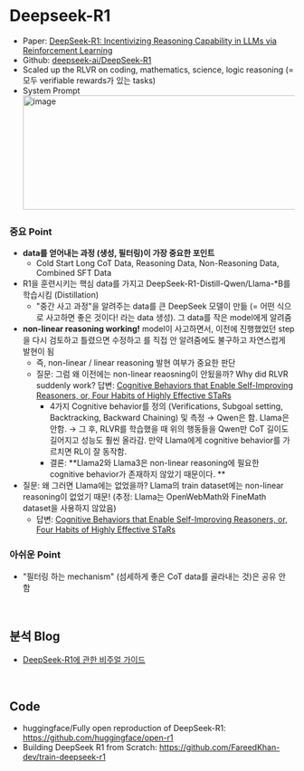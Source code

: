 # Deepseek-R1
- Paper: [DeepSeek-R1: Incentivizing Reasoning Capability in LLMs via Reinforcement Learning](https://arxiv.org/abs/2501.12948)
- Github: [deepseek-ai/DeepSeek-R1](https://github.com/deepseek-ai/DeepSeek-R1)
- Scaled up the RLVR on coding, mathematics, science, logic reasoning (=모두 verifiable rewards가 있는 tasks)
- System Prompt
  <img width="772" height="202" alt="image" src="https://github.com/user-attachments/assets/5e21e783-5b06-4f06-bb55-ee2af45101a7" />


### 중요 Point
- **data를 얻어내는 과정 (생성, 필터링)이 가장 중요한 포인트**
  - Cold Start Long CoT Data, Reasoning Data, Non-Reasoning Data, Combined SFT Data
- R1을 훈련시키는 핵심 data를 가지고 DeepSeek-R1-Distill-Qwen/Llama-*B를 학습시킴 (Distillation)
  - "중간 사고 과정"을 알려주는 data를 큰 DeepSeek 모델이 만듦 (= 어떤 식으로 사고하면 좋은 것이다! 라는 data 생성). 그 data를 작은 model에게 알려줌
- **non-linear reasoning working!** model이 사고하면서, 이전에 진행했었던 step을 다시 검토하고 틀렸으면 수정하고 를 직접 안 알려줌에도 불구하고 자연스럽게 발현이 됨
  - 즉, non-linear / linear reasoning 발현 여부가 중요한 판단
  - 질문: 그럼 왜 이전에는 non-linear reaosning이 안됬을까? Why did RLVR suddenly work? 답변: [Cognitive Behaviors that Enable Self-Improving Reasoners, or, Four Habits of Highly Effective STaRs](https://arxiv.org/abs/2503.01307)
    - 4가지 Cognitive behavior를 정의 (Verifications, Subgoal setting, Backtracking, Backward Chaining) 및 측정 → Qwen은 함. Llama은 안함. → 그 후, RLVR를 학습했을 때 위의 행동들을 Qwen만 CoT 길이도 길어지고 성능도 훨씬 올라감. 만약 Llama에게 cognitive behavior를 가르치면 RL이 잘 동작함.
    - 결론: **Llama2와 Llama3은 non-linear reasoning에 필요한 cognitive behavior가 존재하지 않았기 때문이다. **
- 질문: 왜 그러면 Llama에는 없었을까? Llama의 train dataset에는 non-linear reasoning이 없었기 때문! (추정: Llama는 OpenWebMath와 FineMath dataset을 사용하지 않았음) 
  - 답변: [Cognitive Behaviors that Enable Self-Improving Reasoners, or, Four Habits of Highly Effective STaRs](https://arxiv.org/abs/2503.01307)

### 아쉬운 Point
- "필터링 하는 mechanism" (섬세하게 좋은 CoT data를 골라내는 것)은 공유 안 함

<br>

## 분석 Blog
- [DeepSeek-R1에 관한 비주얼 가이드](https://tulip-phalange-a1e.notion.site/DeepSeek-R1-189c32470be2801c94b6e5648735447d)

<br>

## Code
- huggingface/Fully open reproduction of DeepSeek-R1: https://github.com/huggingface/open-r1
- Building DeepSeek R1 from Scratch: https://github.com/FareedKhan-dev/train-deepseek-r1
